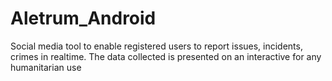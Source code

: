 # Aletrum_Android
Social media tool to enable registered users to report issues, incidents, crimes in realtime. The data collected is presented on an interactive for any humanitarian use
